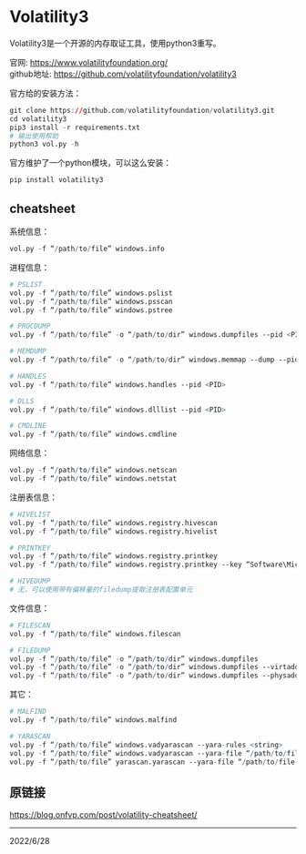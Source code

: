 # Volatility3

Volatility3是一个开源的内存取证工具，使用python3重写。  

官网: https://www.volatilityfoundation.org/  
github地址: https://github.com/volatilityfoundation/volatility3  

官方给的安装方法：  
```r
git clone https://github.com/volatilityfoundation/volatility3.git
cd volatility3
pip3 install -r requirements.txt
# 输出使用帮助
python3 vol.py -h
```

官方维护了一个python模块，可以这么安装：  
```r
pip install volatility3
```


## cheatsheet
系统信息：  
```r
vol.py -f “/path/to/file” windows.info
```

进程信息：  
```r
# PSLIST
vol.py -f “/path/to/file” windows.pslist
vol.py -f “/path/to/file” windows.psscan
vol.py -f “/path/to/file” windows.pstree

# PROCDUMP
vol.py -f “/path/to/file” -o “/path/to/dir” windows.dumpfiles ‑‑pid <PID>

# MEMDUMP
vol.py -f “/path/to/file” -o “/path/to/dir” windows.memmap ‑‑dump ‑‑pid <PID>

# HANDLES
vol.py -f “/path/to/file” windows.handles ‑‑pid <PID>

# DLLS
vol.py -f “/path/to/file” windows.dlllist ‑‑pid <PID>

# CMDLINE
vol.py -f “/path/to/file” windows.cmdline
```

网络信息：  
```r
vol.py -f “/path/to/file” windows.netscan
vol.py -f “/path/to/file” windows.netstat
```

注册表信息：  
```r
# HIVELIST
vol.py -f “/path/to/file” windows.registry.hivescan
vol.py -f “/path/to/file” windows.registry.hivelist

# PRINTKEY
vol.py -f “/path/to/file” windows.registry.printkey
vol.py -f “/path/to/file” windows.registry.printkey ‑‑key “Software\Microsoft\Windows\CurrentVersion”

# HIVEDUMP
# 无，可以使用带有偏移量的filedump提取注册表配置单元
```

文件信息：  
```r
# FILESCAN
vol.py -f “/path/to/file” windows.filescan

# FILEDUMP
vol.py -f “/path/to/file” -o “/path/to/dir” windows.dumpfiles
vol.py -f “/path/to/file” -o “/path/to/dir” windows.dumpfiles ‑‑virtaddr <offset>
vol.py -f “/path/to/file” -o “/path/to/dir” windows.dumpfiles ‑‑physaddr <offset>
```

其它：  
```r
# MALFIND
vol.py -f “/path/to/file” windows.malfind

# YARASCAN
vol.py -f “/path/to/file” windows.vadyarascan ‑‑yara-rules <string>
vol.py -f “/path/to/file” windows.vadyarascan ‑‑yara-file “/path/to/file.yar”
vol.py -f “/path/to/file” yarascan.yarascan ‑‑yara-file “/path/to/file.yar”
```

## 原链接
https://blog.onfvp.com/post/volatility-cheatsheet/  


---
2022/6/28  
